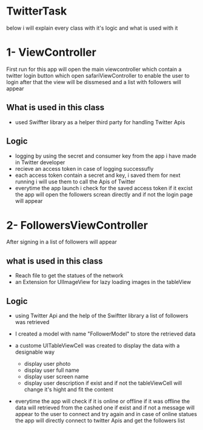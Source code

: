 # TwitterTask
below i will explain every class with it's logic and what is used with it

# 1- ViewController
First run for this app will open the main viewcontroller which contain a twitter login button which open safariViewController to enable the user to login after that the view will be dissmesed and a list with followers will appear

## What is used in this class
- used Swiffter library as a helper third party for handling Twitter Apis

## Logic
- logging by using the secret and consumer key from the app i have made in Twitter developer
- recieve an access token in case of logging successufly
- each access token contain a secret and key, i saved them for next running i will use them to call the Apis of Twitter
- everytime the app launch i check for the saved access token if it excist the app will open the followers screan directly and if not the login page will appear

# 2- FollowersViewController
After signing in a list of followers will appear

## what is used in this class
- Reach file to get the statues of the network
- an Extension for UIImageView for lazy loading images in the tableView

## Logic
- using Twitter Api and the help of the Swiftter library a list of followers was retrieved
- I created a model with name "FollowerModel" to store the retrieved data
- a custome UITableViewCell was created to display the data with a designable way
  - display user photo
  - display user full name
  - display user screen name
  - display user description if exist and if not the tableViewCell will change it's hight and fit the content
  
- everytime the app will check if it is online or offline if it was offline the data will retrieved from the cashed one if exist and if not a message will appear to the user to connect and try again and in case of online statues the app will directly connect to twitter Apis and get the followers list

